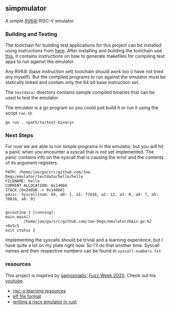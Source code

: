 ## simpmulator

A simple [RV64I](https://book.rvemu.app/instruction-set/01-rv64i.html) RISC-V emulator.

### Building and Testing
The toolchain for building test applications for this project can be installed
using instructions from [here](https://github.com/Joe-Degs/riscv). After installing
and building the toolchain use [this](https://github.com/Joe-Degs/riscv/tree/master/projects),
it contains instructions on how to generate makefiles for compiling test apps to run
against the emulator.

Any RV64I (base instruction set) toolchain should work too (i have not tried any
myself). But the compiled programs to run against the emulator must be
statically linked and contain only the 64 bit base instruction set.

The `testdata/` directory contains sample compiled binaries that can be used to
test the emulator.

The emulator is a go program so you could just build it or run it using the script
`run.sh`
```
go run . <path/to/test-binary>
```

### Next Steps
For now we are able to run simple programs in the emulator, but you will hit a panic when
you encounter a syscall that is not yet implemented. The panic contains info on the syscall
that is causing the error and the contents of its argument registers.
```
PATH: /home/joe/go/src/github.com/Joe-Degs/emulator/testdata/hello/hello
FILENAME: hello
CURRENT ALLOCATION: 0x140b0
STACK [0x240b0 -> 0x140b0]
panic: Syscall{num: 64, a0: 1, a1: 77416, a2: 12, a3: 0, a4: 7, a5: 70816, a6: 0}


goroutine 1 [running]:
main.main()
        /home/joe/go/src/github.com/Joe-Degs/emulator/main.go:62 +0x5c5
exit status 2
```
Implementing the syscalls should be trivial and a learning experience, but I have
quite a lot on my plate right now. So I'll do that another time.
Syscall names and their respective numbers can be found in `syscall-numbers.txt`

### resources
This project is inspired by [gamozolabs'](https://github.com/gamozolabs) [Fuzz
Week 2020](https://gamozolabs.github.io/2020/07/12/fuzz_week_2020.html).
Check out his [youtube](https://youtube.com/user/gamozolabs).

- [risc-v learning resources](https://github.com/Joe-Degs/riscv/tree/master/projects#resources)
- [elf file format](http://www.skyfree.org/linux/references/ELF_Format.pdf)
- [writing a riscv emulator in rust](https://book.rvemu.app/index.html)
